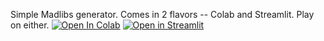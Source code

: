 Simple Madlibs generator. Comes in 2 flavors -- Colab and Streamlit. Play on either.
[![Open In Colab](https://colab.research.google.com/assets/colab-badge.svg)](https://colab.research.google.com/github/tsunamifi/Tsunamifi-s-Madlib-Generator/blob/main/Tsunamifi's_Madlibs_Generator.ipynb)
[![Open in Streamlit](https://static.streamlit.io/badges/streamlit_badge_black_white.svg)](https://share.streamlit.io/tsunamifi/tsunamifi-s-madlib-generator/main/tsuMadlibs.py)
